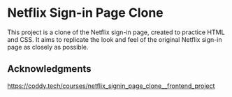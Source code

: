 # Netflix Sign-in Page Clone

This project is a clone of the Netflix sign-in page, created to practice HTML and CSS. It aims to replicate the look and feel of the original Netflix sign-in page as closely as possible.

## Acknowledgments
https://coddy.tech/courses/netflix_signin_page_clone__frontend_project
